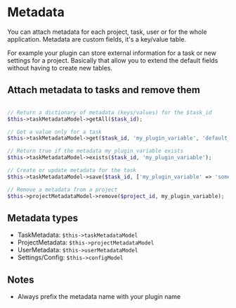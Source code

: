Metadata
========

You can attach metadata for each project, task, user or for the whole application.
Metadata are custom fields, it's a key/value table.

For example your plugin can store external information for a task or new settings for a project.
Basically that allow you to extend the default fields without having to create new tables.

Attach metadata to tasks and remove them
------------------------

```php

// Return a dictionary of metadata (keys/values) for the $task_id
$this->taskMetadataModel->getAll($task_id);

// Get a value only for a task
$this->taskMetadataModel->get($task_id, 'my_plugin_variable', 'default_value');

// Return true if the metadata my_plugin_variable exists
$this->taskMetadataModel->exists($task_id, 'my_plugin_variable');

// Create or update metadata for the task
$this->taskMetadataModel->save($task_id, ['my_plugin_variable' => 'something']);

// Remove a metadata from a project
$this->projectMetadataModel->remove($project_id, my_plugin_variable);
```

Metadata types
--------------

- TaskMetadata: `$this->taskMetadataModel`
- ProjectMetadata: `$this->projectMetadataModel`
- UserMetadata: `$this->userMetadataModel`
- Settings/Config: `$this->configModel`

Notes
-----

- Always prefix the metadata name with your plugin name
